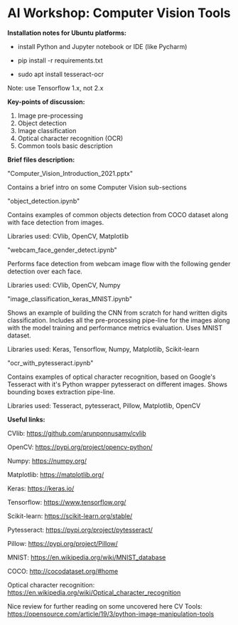 # AI Workshop: Computer Vision Tools #

**Installation notes for Ubuntu platforms:**

- install Python and Jupyter notebook or IDE (like Pycharm)

- pip install -r requirements.txt

- sudo apt install tesseract-ocr

Note: use Tensorflow 1.x, not 2.x


**Key-points of discussion:**
1. Image pre-processing
2. Object detection
3. Image classification
4. Optical character recognition (OCR)
5. Common tools basic description

**Brief files description:**

"Computer_Vision_Introduction_2021.pptx"

Contains a brief intro on some Computer Vision sub-sections

"object_detection.ipynb"

Contains examples of common objects detection from COCO dataset along with face detection from images.

Libraries used: CVlib, OpenCV, Matplotlib

"webcam_face_gender_detect.ipynb"

Performs face detection from webcam image flow with the following gender detection over each face.

Libraries used: CVlib, OpenCV, Numpy

"image_classification_keras_MNIST.ipynb"

Shows an example of building the CNN from scratch for hand written digits classification. 
Includes all the pre-processing pipe-line for the images along with the model training and performance metrics evaluation. 
Uses MNIST dataset.

Libraries used: Keras, Tensorflow, Numpy, Matplotlib, Scikit-learn

"ocr_with_pytesseract.ipynb"

Contains examples of optical character recognition, 
based on Google's Tesseract with it's Python wrapper pytesseract on different images. 
Shows bounding boxes extraction pipe-line.

Libraries used: Tesseract, pytesseract, Pillow, Matplotlib, OpenCV


**Useful links:**

CVlib: https://github.com/arunponnusamy/cvlib

OpenCV: https://pypi.org/project/opencv-python/

Numpy: https://numpy.org/

Matplotlib: https://matplotlib.org/

Keras: https://keras.io/

Tensorflow: https://www.tensorflow.org/

Scikit-learn: https://scikit-learn.org/stable/

Pytesseract: https://pypi.org/project/pytesseract/

Pillow: https://pypi.org/project/Pillow/

MNIST: https://en.wikipedia.org/wiki/MNIST_database

COCO: http://cocodataset.org/#home

Optical character recognition: https://en.wikipedia.org/wiki/Optical_character_recognition

Nice review for further reading on some uncovered here CV Tools: 
https://opensource.com/article/19/3/python-image-manipulation-tools
